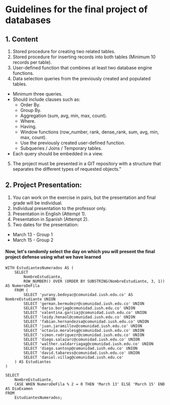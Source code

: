 # Guidelines for the final project of databases

## 1. Content

1. Stored procedure for creating two related tables.
2. Stored procedure for inserting records into both tables (Minimum 10 records per table).
3. User-defined function that combines at least two database engine functions.
4. Data selection queries from the previously created and populated tables.
  - Minimum three queries.
  - Should include clauses such as:
    - Order By.
    - Group By.
    - Aggregation (sum, avg, min, max, count).
    - Where.
    - Having.
    - Window functions (row_number, rank, dense_rank, sum, avg, min, max, count).
    - Use the previously created user-defined function.
    - Subqueries / Joins / Temporary tables.
  - Each query should be embedded in a view.
5. The project must be presented in a GIT repository with a structure that separates the different types of requested objects."

## 2. Project Presentation:

1. You can work on the exercise in pairs, but the presentation and final grade will be individual.
2. Individual presentation to the professor only.
3. Presentation in English (Attempt 1).
4. Presentation in Spanish (Attempt 2).
5. Two dates for the presentation:
  - March 13 - Group 1
  - March 15 - Group 2

#### Now, let's randomly select the day on which you will present the final project defense using what we have learned

```
WITH EstudiantesNumerados AS (
    SELECT 
        NombreEstudiante,
        ROW_NUMBER() OVER (ORDER BY SUBSTRING(NombreEstudiante, 3, 1)) AS NumeroDeFila
    FROM (
        SELECT 'yurany.bedoyac@comunidad.iush.edu.co' AS NombreEstudiante UNION
        SELECT 'german.bermudezr@comunidad.iush.edu.co' UNION
        SELECT 'dario.borjag@comunidad.iush.edu.co' UNION
        SELECT 'valentina.garciaj@comunidad.iush.edu.co' UNION
        SELECT 'leidy.henaol@comunidad.iush.edu.co' UNION
        SELECT 'fabian.hernandezsa@comunidad.iush.edu.co' UNION
        SELECT 'juan.jaramillov@comunidad.iush.edu.co' UNION
        SELECT 'octavio.moralesg@comunidad.iush.edu.co' UNION
        SELECT 'simon.rodriguezr@comunidad.iush.edu.co' UNION
        SELECT 'diego.salazarc@comunidad.iush.edu.co' UNION
        SELECT 'walther.saldarriagag@comunidad.iush.edu.co' UNION
        SELECT 'diego.santosp@comunidad.iush.edu.co' UNION
        SELECT 'david.tabaress@comunidad.iush.edu.co' UNION
        SELECT 'daniel.villag@comunidad.iush.edu.co'
    ) AS Estudiantes
)

SELECT
    NombreEstudiante,
    CASE WHEN NumeroDeFila % 2 = 0 THEN 'March 13' ELSE 'March 15' END AS DiaExamen
FROM
    EstudiantesNumerados;
```
